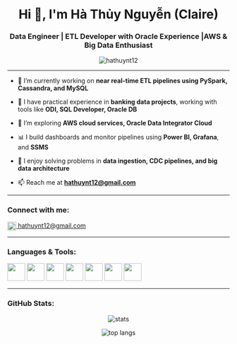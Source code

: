 <h1 align="center">Hi 👋, I'm Hà Thủy Nguyễn (Claire)</h1>
<h3 align="center">Data Engineer | ETL Developer with Oracle Experience |AWS & Big Data Enthusiast</h3>

<p align="center">
  <img src="https://komarev.com/ghpvc/?username=hathuynt12&label=Profile%20views&color=0e75b6&style=flat" alt="hathuynt12" />
</p>

---

- 🔭 I’m currently working on **near real-time ETL pipelines using PySpark, Cassandra, and MySQL**

- 💼 I have practical experience in **banking data projects**, working with tools like **ODI, SQL Developer, Oracle DB**

- 🌱 I’m exploring **AWS cloud services, Oracle Data Integrator Cloud**

- 📊 I build dashboards and monitor pipelines using **Power BI, Grafana**, and **SSMS**

- 🧠 I enjoy solving problems in **data ingestion, CDC pipelines, and big data architecture**

- 📫 Reach me at **hathuynt12@gmail.com**

---

<h3 align="left">Connect with me:</h3>
<p align="left">
  <a href="mailto:hathuynt12@gmail.com" target="blank">
    <img align="center" src="https://cdn.jsdelivr.net/npm/simple-icons@v6/icons/gmail.svg" alt="gmail" height="20" width="20" />
    hathuynt12@gmail.com
  </a>
</p>

---

<h3 align="left">Languages & Tools:</h3>
<p align="left">
  <img src="https://cdn.jsdelivr.net/gh/devicons/devicon/icons/python/python-original.svg" width="40" height="40"/>
  <img src="https://cdn.jsdelivr.net/gh/devicons/devicon/icons/oracle/oracle-original.svg" width="40" height="40"/>
  <img src="https://cdn.jsdelivr.net/gh/devicons/devicon/icons/mysql/mysql-original-wordmark.svg" width="40" height="40"/>
  <img src="https://cdn.jsdelivr.net/gh/devicons/devicon/icons/amazonwebservices/amazonwebservices-original.svg" width="40" height="40"/>
  <img src="https://cdn.jsdelivr.net/gh/devicons/devicon/icons/apache/apache-original-wordmark.svg" width="40" height="40"/>
  <img src="https://cdn.jsdelivr.net/gh/devicons/devicon/icons/docker/docker-original.svg" width="40" height="40"/>
  <img src="https://cdn.jsdelivr.net/gh/devicons/devicon/icons/git/git-original.svg" width="40" height="40"/>
</p>

---

<h3 align="left">GitHub Stats:</h3>
<p align="center">
  <img src="https://github-readme-stats.vercel.app/api?username=hathuynt12&show_icons=true&theme=radical" alt="stats" />
</p>
<p align="center">
  <img src="https://github-readme-stats.vercel.app/api/top-langs/?username=hathuynt12&layout=compact&theme=radical" alt="top langs" />
</p>
